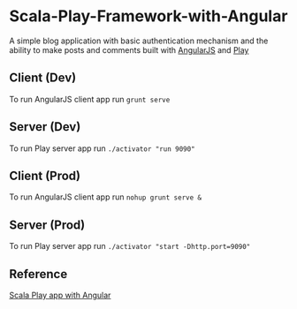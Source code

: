 # Scala-Play-Framework-with-Angular
A simple blog application with basic authentication mechanism and the ability to make posts and comments built with [AngularJS](https://github.com/angular/angular.js) and [Play](https://github.com/play/play)

## Client (Dev) 
To run AngularJS client app run `grunt serve`

## Server (Dev)
To run Play server app run `./activator "run 9090"`


## Client (Prod) 
To run AngularJS client app run `nohup grunt serve &`

## Server (Prod)
To run Play server app run `./activator "start -Dhttp.port=9090"`

## Reference
[Scala Play app with Angular](http://bogotobogo.com/Java/tutorials/ScalaPlay/ScalaPlayIntroduction.php)

